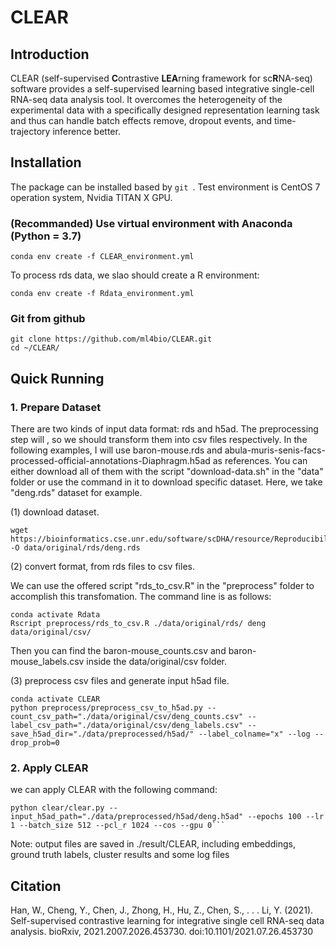 # CLEAR

## Introduction

CLEAR (self-supervised **C**ontrastive **LEA**rning framework for sc**R**NA-seq) software provides a self-supervised learning based integrative single-cell RNA-seq data analysis tool. It overcomes the heterogeneity of the experimental data with a specifically designed representation learning task and thus can handle batch effects remove, dropout events, and time-trajectory inference better.

## Installation

The package can be installed based by `git `. Test environment is CentOS 7 operation system, Nvidia TITAN X GPU.

### (Recommanded) Use virtual environment with Anaconda (Python = 3.7)

```
conda env create -f CLEAR_environment.yml

```
To process rds data, we slao should create a R environment:
```
conda env create -f Rdata_environment.yml
```

### Git from github

```
git clone https://github.com/ml4bio/CLEAR.git
cd ~/CLEAR/
```

## Quick Running

### 1. Prepare Dataset

There are two kinds of input data format: rds and h5ad. The preprocessing step will , so we should transform them into csv files respectively. 
In the following examples, I will use baron-mouse.rds and abula-muris-senis-facs-processed-official-annotations-Diaphragm.h5ad as references. 
You can either download all of them with the script "download-data.sh" in the "data" folder or use the command in it to download specific dataset.
Here, we take "deng.rds" dataset for example.

(1) download dataset.
```
wget https://bioinformatics.cse.unr.edu/software/scDHA/resource/Reproducibility/Data/deng.rds -O data/original/rds/deng.rds
```

(2) convert format, from rds files to csv files.

We can use the offered script "rds_to_csv.R" in the "preprocess" folder to accomplish this transfomation. The command line is as follows: 
```
conda activate Rdata
Rscript preprocess/rds_to_csv.R ./data/original/rds/ deng data/original/csv/
```
Then you can find the baron-mouse_counts.csv and baron-mouse_labels.csv inside the data/original/csv folder.

(3) preprocess csv files and generate input h5ad file.

```
conda activate CLEAR
python preprocess/preprocess_csv_to_h5ad.py --count_csv_path="./data/original/csv/deng_counts.csv" --label_csv_path="./data/original/csv/deng_labels.csv" --save_h5ad_dir="./data/preprocessed/h5ad/" --label_colname="x" --log --drop_prob=0
```

### 2. Apply CLEAR

we can apply CLEAR with the following command:
```
python clear/clear.py --input_h5ad_path="./data/preprocessed/h5ad/deng.h5ad" --epochs 100 --lr 1 --batch_size 512 --pcl_r 1024 --cos --gpu 0```
```
Note: output files are saved in ./result/CLEAR, including embeddings, ground truth labels, cluster results and some log files


## Citation

Han, W., Cheng, Y., Chen, J., Zhong, H., Hu, Z., Chen, S., . . . Li, Y. (2021). Self-supervised contrastive learning for integrative single cell RNA-seq data analysis. bioRxiv, 2021.2007.2026.453730. doi:10.1101/2021.07.26.453730

